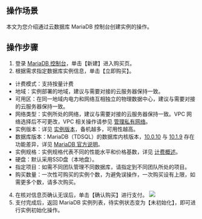## 操作场景
本文为您介绍通过云数据库 MariaDB 控制台创建实例的操作。

## 操作步骤
1. 登录 [MariaDB 控制台](https://console.cloud.tencent.com/tdsql)，单击【新建】进入购买页。
2. 根据需求指定数据库实例信息，单击【立即购买】。
 - 计费模式：支持按量计费
 - 地域：实例部署的地域，建议与需要对接的云服务器保持一致。
 - 可用区：在同一地域内电力和网络互相独立的物理数据中心，建议与需要对接的云服务器保持一致。
 - 网络类型：实例所处的网络，建议与需要对接的云服务器保持一致。VPC 网络选择后不可更改，VPC 相关操作请参见 [管理私有网络](https://cloud.tencent.com/document/product/215/20121)。
 - 实例版本：详见 [实例版本](https://cloud.tencent.com/doc/product/237/6918)，备机越多，可用性越高。
 - 数据库版本：MariaDB（TDSQL）的数据库内核版本，[10.0.10](https://mariadb.com/kb/en/mariadb/mariadb-10010-changelog/) 与 [10.1.9](https://mariadb.com/kb/en/mariadb/mariadb-1019-changelog/) 存在功能差异，详见 [MariaDB 官方说明](https://mariadb.org/)。
 - 实例规格：实例规格代表不同的性能水平和价格基数，详见 [计费概述](https://cloud.tencent.com/document/product/237/2034)。
 - 硬盘：默认采用SSD盘（本地盘）。
 - 指定项目：如需不同团队管理不同数据库，请指定到不同团队所处的项目。
 - 购买数量：一次性可购买的实例个数，为避免误操作，一次购买设有上限，如需更多个数，请多次购买。
4. 在核对信息页确认无误后，单击【确认购买】进行支付。
![](https://main.qcloudimg.com/raw/eca110496c3fe48e9c7a895690ea09c6.png)
5. 支付完成后，返回 MariaDB 实例列表，待实例状态变为【未初始化】，即可进行实例初始化操作。

